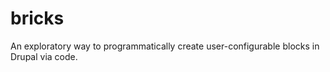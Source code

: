 bricks
======

An exploratory way to programmatically create user-configurable blocks in Drupal via code.